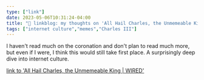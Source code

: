 ```yaml
---
type: ["link"]
date: 2023-05-06T10:31:24-04:00
title: "🔗 linkblog: my thoughts on 'All Hail Charles, the Unmemeable King | WIRED'"
tags: ["internet culture","memes","Charles III"]
---
```

I haven't read much on the coronation and don't plan to read much more, but even if I were, I think this would still take first place. A surprisingly deep dive into internet culture.  
 

[link to 'All Hail Charles, the Unmemeable King | WIRED'](https://www.wired.com/story/coronation-king-charles-iii-memes/)
